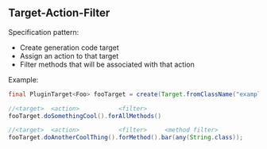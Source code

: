 
## Target-Action-Filter

Specification pattern:

* Create generation code target
* Assign an action to that target
* Filter methods that will be associated with that action

Example:

```java
final PluginTarget<Foo> fooTarget = create(Target.fromClassName("example.FooImpl"), Foo.class);

//<target>  <action>           <filter>
fooTarget.doSomethingCool().forAllMethods()

//<target>  <action>           <filter>     <method filter>
fooTarget.doAnotherCoolThing().forMethod().bar(any(String.class));
```
